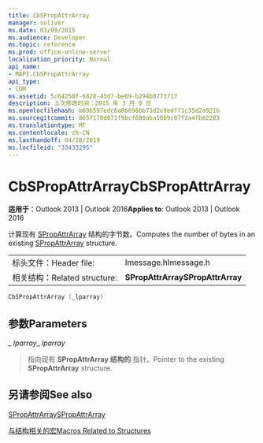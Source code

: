 ```yaml
---
title: CbSPropAttrArray
manager: soliver
ms.date: 03/09/2015
ms.audience: Developer
ms.topic: reference
ms.prod: office-online-server
localization_priority: Normal
api_name:
- MAPI.CbSPropAttrArray
api_type:
- COM
ms.assetid: 5c64258f-6828-43d7-be69-b294b0773717
description: 上次修改时间：2015 年 3 月 9 日
ms.openlocfilehash: b69b597edc6a8b6986b73d2c9edff1c35d2a921b
ms.sourcegitcommit: 8657170d071f9bcf680aba50b9c07f2a4fb82283
ms.translationtype: MT
ms.contentlocale: zh-CN
ms.lasthandoff: 04/28/2019
ms.locfileid: "33433295"
---
```

# <a name="cbspropattrarray"></a><span data-ttu-id="0cb2e-103">CbSPropAttrArray</span><span class="sxs-lookup"><span data-stu-id="0cb2e-103">CbSPropAttrArray</span></span>

  
  
<span data-ttu-id="0cb2e-104">**适用于**：Outlook 2013 | Outlook 2016</span><span class="sxs-lookup"><span data-stu-id="0cb2e-104">**Applies to**: Outlook 2013 | Outlook 2016</span></span> 
  
<span data-ttu-id="0cb2e-105">计算现有 [SPropAttrArray](spropattrarray.md) 结构的字节数。</span><span class="sxs-lookup"><span data-stu-id="0cb2e-105">Computes the number of bytes in an existing [SPropAttrArray](spropattrarray.md) structure.</span></span> 
  
|||
|:-----|:-----|
|<span data-ttu-id="0cb2e-106">标头文件：</span><span class="sxs-lookup"><span data-stu-id="0cb2e-106">Header file:</span></span>  <br/> |<span data-ttu-id="0cb2e-107">Imessage.h</span><span class="sxs-lookup"><span data-stu-id="0cb2e-107">Imessage.h</span></span>  <br/> |
|<span data-ttu-id="0cb2e-108">相关结构：</span><span class="sxs-lookup"><span data-stu-id="0cb2e-108">Related structure:</span></span>  <br/> |<span data-ttu-id="0cb2e-109">**SPropAttrArray**</span><span class="sxs-lookup"><span data-stu-id="0cb2e-109">**SPropAttrArray**</span></span> <br/> |
   
```cpp
CbSPropAttrArray (_lparray)
```

## <a name="parameters"></a><span data-ttu-id="0cb2e-110">参数</span><span class="sxs-lookup"><span data-stu-id="0cb2e-110">Parameters</span></span>

 <span data-ttu-id="0cb2e-111">_ _lparray_</span><span class="sxs-lookup"><span data-stu-id="0cb2e-111">_ _lparray_</span></span>
  
> <span data-ttu-id="0cb2e-112">指向现有 **SPropAttrArray 结构的** 指针。</span><span class="sxs-lookup"><span data-stu-id="0cb2e-112">Pointer to the existing **SPropAttrArray** structure.</span></span> 
    
## <a name="see-also"></a><span data-ttu-id="0cb2e-113">另请参阅</span><span class="sxs-lookup"><span data-stu-id="0cb2e-113">See also</span></span>



[<span data-ttu-id="0cb2e-114">SPropAttrArray</span><span class="sxs-lookup"><span data-stu-id="0cb2e-114">SPropAttrArray</span></span>](spropattrarray.md)


[<span data-ttu-id="0cb2e-115">与结构相关的宏</span><span class="sxs-lookup"><span data-stu-id="0cb2e-115">Macros Related to Structures</span></span>](macros-related-to-structures.md)


